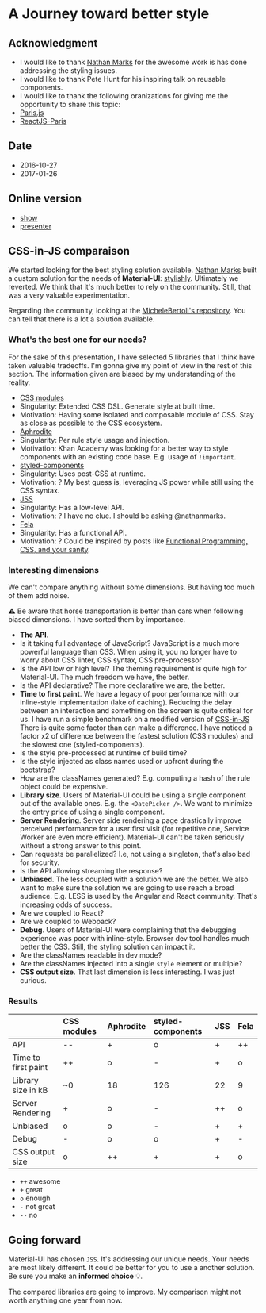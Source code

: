 # A Journey toward better style

## Acknowledgment

- I would like to thank [Nathan Marks](https://github.com/nathanmarks) for the awesome work is has done addressing the styling issues.
- I would like to thank Pete Hunt for his inspiring talk on reusable components.
- I would like to thank the following oranizations for giving me the opportunity to share this topic:
 - [Paris.js](http://parisjs.org/)
 - [ReactJS-Paris](https://www.meetup.com/fr-FR/ReactJS-Paris/)

## Date

- 2016-10-27
- 2017-01-26

## Online version

- [show](https://oliviertassinari.github.io/a-journey-toward-better-style/)
- [presenter](https://oliviertassinari.github.io/a-journey-toward-better-style/#/?presenter)

## CSS-in-JS comparaison

We started looking for the best styling solution available.
[Nathan Marks](https://github.com/nathanmarks) built a custom solution
for the needs of **Material-UI**: [stylishly](https://github.com/nathanmarks/stylishly).
Ultimately we reverted. We think that it's much better to rely on the community.
Still, that was a very valuable experimentation.

Regarding the community, looking at the [MicheleBertoli's repository](https://github.com/MicheleBertoli/css-in-js). You can tell that there is a lot a solution available.

### What's the best one for our needs?

For the sake of this presentation, I have selected 5 libraries that I think have
taken valuable tradeoffs.
I'm gonna give my point of view in the rest of this section.
The information given are biased by my understanding of the reality.

- [CSS modules](https://github.com/css-modules/css-modules)
 - Singularity: Extended CSS DSL. Generate style at built time.
 - Motivation: Having some isolated and composable module of CSS.
Stay as close as possible to the CSS ecosystem.
- [Aphrodite](https://github.com/Khan/aphrodite)
 - Singularity: Per rule style usage and injection.
 - Motivation: Khan Academy was looking for a better way to style components with an existing code base. E.g. usage of `!important`.
- [styled-components](https://github.com/styled-components/styled-components)
 - Singularity: Uses post-CSS at runtime.
 - Motivation: ? My best guess is, leveraging JS power while still using the CSS syntax.
- [JSS](https://github.com/cssinjs/jss)
 - Singularity: Has a low-level API.
 - Motivation: ? I have no clue. I should be asking @nathanmarks.
- [Fela](https://github.com/rofrischmann/fela)
 - Singularity: Has a functional API.
 - Motivation: ? Could be inspired by posts like [Functional Programming, CSS, and your sanity](http://www.jon.gold/2015/07/functional-css/).

### Interesting dimensions

We can't compare anything without some dimensions.
But having too much of them add noise.

:warning: Be aware that horse transportation is better than cars when following biased
dimensions.
I have sorted them by importance.

- **The API**.
 - Is it taking full advantage of JavaScript?
 JavaScript is a much more powerful language than CSS.
 When using it, you no longer have to worry about CSS linter, CSS syntax, CSS pre-processor
 - Is the API low or high level?
 The theming requirement is quite high for Material-UI. The much freedom we have, the better.
 - Is the API declarative?
 The more declarative we are, the better.
- **Time to first paint**.
We have a legacy of poor performance with our inline-style implementation (lake of caching).
Reducing the delay between an interaction and something on the screen is quite critical for us.
I have run a simple benchmark on a modified version of [CSS-in-JS](https://github.com/MicheleBertoli/css-in-js)
There is quite some factor than can make a difference. I have noticed a factor x2 of difference between the fastest solution (CSS modules) and the slowest one (styled-components).
 - Is the style pre-processed at runtime of build time?
 - Is the style injected as class names used or upfront during the bootstrap?
 - How are the classNames generated? E.g. computing a hash of the rule object could be expensive.
- **Library size**.
Users of Material-UI could be using a single component out of the available ones.
E.g. the `<DatePicker />`.
We want to minimize the entry price of using a single component.
- **Server Rendering**.
Server side rendering a page drastically improve perceived performance for a user first visit (for repetitive one, Service Worker are even more efficient).
Material-UI can't be taken seriously without a strong answer to this point.
 - Can requests be parallelized?
 I.e, not using a singleton, that's also bad for security.
 - Is the API allowing streaming the response?
- **Unbiased**.
The less coupled with a solution we are the better.
We also want to make sure the solution we are going to use reach a broad audience.
E.g. LESS is used by the Angular and React community. That's increasing odds of success.
 - Are we coupled to React?
 - Are we coupled to Webpack?
- **Debug**.
Users of Material-UI were complaining that the debugging experience was poor with inline-style.
Browser dev tool handles much better the CSS.
Still, the styling solution can impact it.
 - Are the classNames readable in dev mode?
 - Are the classNames injected into a single `style` element or multiple?
- **CSS output size**.
That last dimension is less interesting.
I was just curious.

### Results

|    | CSS modules | Aphrodite | styled-components | JSS | Fela |
|:---|:------------|:----------|:------------------|:----|:-----|
| API | -- | + | o | + | ++ |
| Time to first paint | ++ | o | - | + | o |
| Library size in kB | ~0 | 18 | 126 | 22 | 9 |
| Server Rendering | + | o | - | ++ | o |
| Unbiased | o | o | - | + | + |
| Debug| - | o | o | + | - |
| CSS output size | o | ++ | + | + | o |

- `++` awesome
- `+` great
- `o` enough
- `-` not great
- `--` no

## Going forward

Material-UI has chosen `JSS`. It's addressing our unique needs.
Your needs are most likely different. It could be better for you to use a another solution.
Be sure you make an **informed choice** :bulb:.

The compared libraries are going to improve.
My comparison might not worth anything one year from now.

